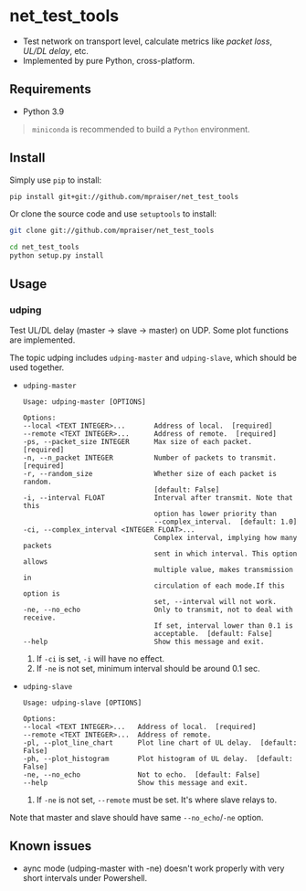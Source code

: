 # net_test_tools

- Test network on transport level, calculate metrics like *packet loss*, *UL/DL delay*, etc.
- Implemented by pure Python, cross-platform.

## Requirements

- Python 3.9

> `miniconda` is recommended to build a `Python` environment.

## Install

Simply use `pip` to install:

```bash
pip install git+git://github.com/mpraiser/net_test_tools
```

Or clone the source code and use `setuptools` to install:

```bash
git clone git://github.com/mpraiser/net_test_tools

cd net_test_tools
python setup.py install
```

## Usage

### udping

Test UL/DL delay (master -> slave -> master) on UDP. Some plot functions are implemented.

The topic udping includes `udping-master` and `udping-slave`, which should be used together.

- `udping-master`

    ```
    Usage: udping-master [OPTIONS]

    Options:
    --local <TEXT INTEGER>...       Address of local.  [required]
    --remote <TEXT INTEGER>...      Address of remote.  [required]
    -ps, --packet_size INTEGER      Max size of each packet.  [required]
    -n, --n_packet INTEGER          Number of packets to transmit.  [required]
    -r, --random_size               Whether size of each packet is random.
                                    [default: False]
    -i, --interval FLOAT            Interval after transmit. Note that this
                                    option has lower priority than
                                    --complex_interval.  [default: 1.0]
    -ci, --complex_interval <INTEGER FLOAT>...
                                    Complex interval, implying how many packets
                                    sent in which interval. This option allows
                                    multiple value, makes transmission in
                                    circulation of each mode.If this option is
                                    set, --interval will not work.
    -ne, --no_echo                  Only to transmit, not to deal with receive.
                                    If set, interval lower than 0.1 is
                                    acceptable.  [default: False]
    --help                          Show this message and exit.
    ```

    1. If `-ci` is set, `-i` will have no effect.
    2. If `-ne` is not set, minimum interval should be around 0.1 sec. 

- `udping-slave`

    ```
    Usage: udping-slave [OPTIONS]

    Options:
    --local <TEXT INTEGER>...   Address of local.  [required]
    --remote <TEXT INTEGER>...  Address of remote.
    -pl, --plot_line_chart      Plot line chart of UL delay.  [default: False]
    -ph, --plot_histogram       Plot histogram of UL delay.  [default: False]
    -ne, --no_echo              Not to echo.  [default: False]
    --help                      Show this message and exit.
    ```

    1. If `-ne` is not set, `--remote` must be set. It's where slave relays to.

Note that master and slave should have same `--no_echo`/`-ne` option.

## Known issues

- aync mode (udping-master with -ne) doesn't work properly with very short intervals under Powershell.